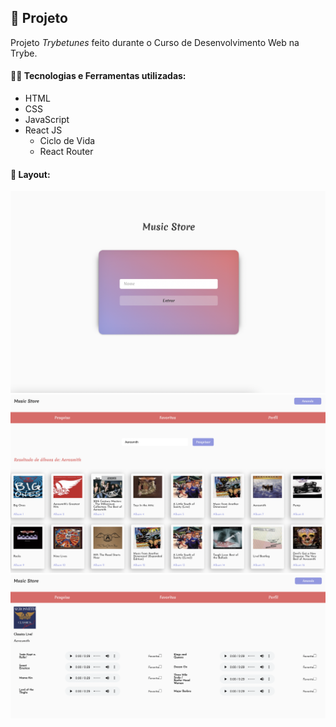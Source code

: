 ## 📌 Projeto
Projeto _Trybetunes_ feito durante o Curso de Desenvolvimento Web na Trybe.

#### 👩‍💻 Tecnologias e Ferramentas utilizadas:
- HTML
- CSS
- JavaScript
- React JS
  - Ciclo de Vida
  - React Router

#### 📸 Layout:
![Desktop](./src/images/screenshot.png)
![Desktop](./src/images/screenshotAlbums.png)
![Desktop](./src/images/screenshotMusics.png)
